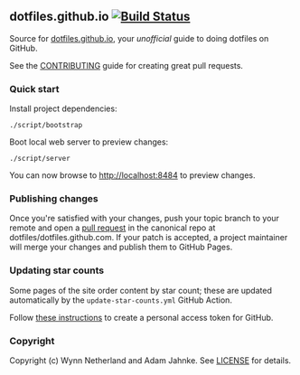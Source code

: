 ## dotfiles.github.io [![Build Status](https://github.com/dotfiles/dotfiles.github.com/workflows/CI/badge.svg)](https://github.com/dotfiles/dotfiles.github.com/actions?query=workflow%3ACI)

Source for [dotfiles.github.io], your _unofficial_ guide to doing dotfiles on
GitHub.

See the [CONTRIBUTING][contributing] guide for creating great pull requests.

### Quick start

Install project dependencies:

    ./script/bootstrap

Boot local web server to preview changes:

    ./script/server

You can now browse to [http://localhost:8484][local] to preview changes.

### Publishing changes

Once you're satisfied with your changes, push your topic branch to your remote
and open a [pull request][pr] in the canonical repo
at dotfiles/dotfiles.github.com. If your patch is accepted, a project
maintainer will merge your changes and publish them to GitHub Pages.

### Updating star counts

Some pages of the site order content by star count; these are updated
automatically by the `update-star-counts.yml` GitHub Action.

Follow [these
instructions](https://help.github.com/en/github/authenticating-to-github/creating-a-personal-access-token-for-the-command-line)
to create a personal access token for GitHub.

### Copyright

Copyright (c) Wynn Netherland and Adam Jahnke. See [LICENSE][license] for details.

[dotfiles.github.io]: https://dotfiles.github.io
[local]: http://localhost:8484
[pr]: https://help.github.com/articles/about-pull-requests/
[contributing]: CONTRIBUTING.md
[license]: LICENSE.md
